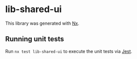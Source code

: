 # lib-shared-ui

This library was generated with [Nx](https://nx.dev).

## Running unit tests

Run `nx test lib-shared-ui` to execute the unit tests via [Jest](https://jestjs.io).

